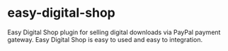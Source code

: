 # easy-digital-shop
Easy Digital Shop plugin for selling digital downloads via PayPal payment gateway. Easy Digital Shop is easy to used and easy to integration.
